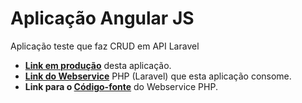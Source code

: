 # Aplicação Angular JS

Aplicação teste que faz CRUD em API Laravel

- **[Link em produção](http://angular.marcosweb.com.br)** desta aplicação.
- **[Link do Webservice](http://endpoint.marcosweb.com.br)** PHP (Laravel) que esta aplicação consome.
- **Link para o [Código-fonte](https://github.com/marcosweb/endpoint-laravel)** do Webservice PHP.
